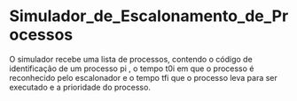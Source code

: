 # Simulador_de_Escalonamento_de_Processos
 O simulador recebe uma lista de processos, contendo o código de identificação de um processo pi , o tempo t0i em que o processo é reconhecido pelo escalonador e o tempo tfi que o processo leva para ser executado e a prioridade do processo.
